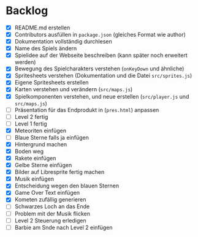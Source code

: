 # Backlog

- [x] README.md erstellen
- [x] Contributors ausfüllen in `package.json` (gleiches Format wie author)
- [x] Dokumentation vollständig durchlesen
- [x] Name des Spiels ändern
- [x] Spielidee auf der Webseite beschreiben (kann später noch erweitert werden)
- [x] Bewegung des Spielcharakters verstehen (`onKeyDown` und ähnliche)
- [x] Spritesheets verstehen (Dokumentation und die Datei `src/sprites.js`)
- [x] Eigene Spritesheets erstellen
- [x] Karten verstehen und verändern (`src/maps.js`)
- [x] Spielkomponenten verstehen, und neue erstellen (`src/player.js` und
      `src/maps.js`)
- [ ] Präsentation für das Endprodukt in (`pres.html`) anpassen
- [ ] Level 2 fertig
- [ ] Level 1 fertig
- [x] Meteoriten einfügen
- [ ] Blaue Sterne falls ja einfügen
- [x] Hintergrund machen
- [x] Boden weg
- [x] Rakete einfügen
- [x] Gelbe Sterne einfügen
- [x] Bilder auf Libresprite fertig machen
- [x] Musik einfügen
- [x] Entscheidung wegen den blauen Sternen
- [x] Game Over Text einfügen
- [x] Kometen zufällig generieren
- [ ] Schwarzes Loch an das Ende
- [ ] Problem mit der Musik flicken
- [ ] Level 2 Steuerung erledigen
- [ ] Barbie am Snde nach Level 2 einfügen
